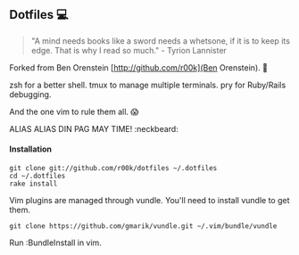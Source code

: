## Dotfiles :computer:

> "A mind needs books like a sword needs a whetsone, if it is to keep its edge. That is why I read so much." - Tyrion Lannister

Forked from Ben Orenstein [http://github.com/r00k](Ben Orenstein). :clap:

zsh for a better shell. tmux to manage multiple terminals. pry for Ruby/Rails debugging.

And the one vim to rule them all. :scream:

ALIAS ALIAS DIN PAG MAY TIME! :neckbeard:

#### Installation

    git clone git://github.com/r00k/dotfiles ~/.dotfiles
    cd ~/.dotfiles
    rake install

Vim plugins are managed through vundle. You'll need to install vundle to get them.

    git clone https://github.com/gmarik/vundle.git ~/.vim/bundle/vundle

Run :BundleInstall in vim.
